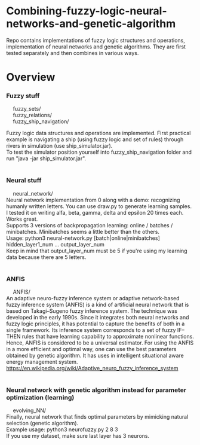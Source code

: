 # Combining-fuzzy-logic-neural-networks-and-genetic-algorithm
Repo contains implementations of fuzzy logic structures and operations, implementation of neural networks and genetic algorithms. They are first tested separately and then combines in various ways.

# Overview

### Fuzzy stuff
&emsp; fuzzy_sets/<br>
&emsp; fuzzy_relations/<br>
&emsp; fuzzy_ship_navigation/<br>
    
Fuzzy logic data structures and operations are implemented. First practical example is navigating a ship (using fuzzy logic and set of rules) through rivers in simulation (use ship_simulator.jar).
<br> To test the simulator position yourself into fuzzy_ship_navigation folder and run "java -jar ship_simulator.jar".
<br></br>

### Neural stuff
&emsp; neural_network/<br>
Neural network implementation from 0 along with a demo: recognizing humanly written letters. You can use draw.py to generate learning samples. I tested it on writing alfa, beta, gamma, delta and epsilon 20 times each. Works great. <br>
Supports 3 versions of backpropagation learning: online / batches / minibatches. Minibatches seems a little better than the others. <br>
Usage: python3 neural-network.py [batch|online|minibatches] hidden_layer1_num ... output_layer_num <br> 
Keep in mind that output_layer_num must be 5 if you're using my learning data because there are 5 letters. <br></br>

### ANFIS
 &emsp; ANFIS/<br>
An adaptive neuro-fuzzy inference system or adaptive network-based fuzzy inference system (ANFIS) is a kind of artificial neural network that is based on Takagi–Sugeno fuzzy inference system. The technique was developed in the early 1990s. Since it integrates both neural networks and fuzzy logic principles, it has potential to capture the benefits of both in a single framework. Its inference system corresponds to a set of fuzzy IF–THEN rules that have learning capability to approximate nonlinear functions. Hence, ANFIS is considered to be a universal estimator. For using the ANFIS in a more efficient and optimal way, one can use the best parameters obtained by genetic algorithm. It has uses in intelligent situational aware energy management system. <br>
https://en.wikipedia.org/wiki/Adaptive_neuro_fuzzy_inference_system
<br></br>

### Neural network with genetic algorithm instead for parameter optimization (learning)
&emsp; evolving_NN/<br>
Finally, neural network that finds optimal parameters by mimicking natural selection (genetic algorithm).<br>
Example usage: python3 neurofuzzy.py 2 8 3 <br>
If you use my dataset, make sure last layer has 3 neurons. <br>

	
